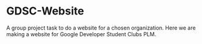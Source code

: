 # GDSC-Website
A group project task to do a website for a chosen organization. Here we are making a website for Google Developer Student Clubs PLM.
